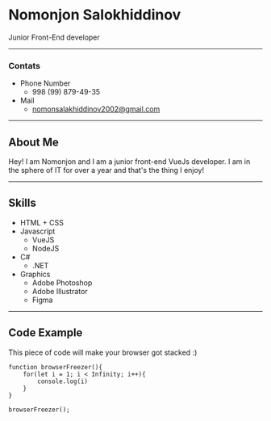 # Nomonjon Salokhiddinov
Junior Front-End developer
********
### Contats
* Phone Number
    + 998 (99) 879-49-35
* Mail
    + nomonsalakhiddinov2002@gmail.com
********
## About Me
Hey! I am Nomonjon and I am a junior front-end VueJs developer. I am in the sphere of IT for over a year and that's the thing I enjoy!
********
## Skills
* HTML + CSS
* Javascript
    + VueJS
    + NodeJS
* C#
    + .NET
* Graphics
    + Adobe Photoshop
    + Adobe Illustrator
    + Figma
********
## Code Example
This piece of code will make your browser got stacked :)
```
function browserFreezer(){
    for(let i = 1; i < Infinity; i++){
        console.log(i)
    }
}

browserFreezer();
```
## 